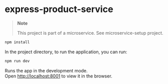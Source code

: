 # express-product-service

> **Note**
>
> This project is part of a microservice. See microservice-setup project.

```bash
npm install
```

In the project directory, to run the application, you can run:

```bash
npm run dev
```

Runs the app in the development mode.\
Open [http://localhost:8001](http://localhost:8001) to view it in the browser.
